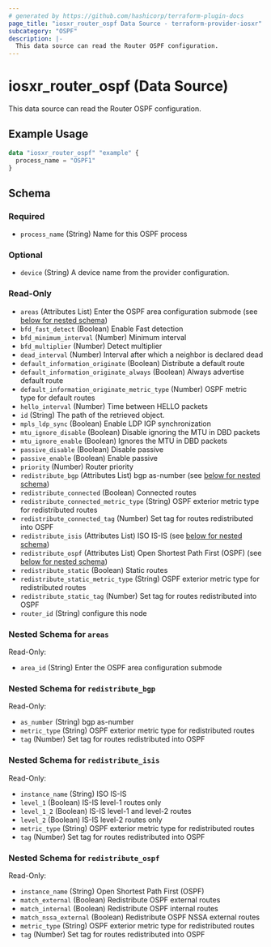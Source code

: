 ```yaml
---
# generated by https://github.com/hashicorp/terraform-plugin-docs
page_title: "iosxr_router_ospf Data Source - terraform-provider-iosxr"
subcategory: "OSPF"
description: |-
  This data source can read the Router OSPF configuration.
---
```


# iosxr_router_ospf (Data Source)

This data source can read the Router OSPF configuration.

## Example Usage

```terraform
data "iosxr_router_ospf" "example" {
  process_name = "OSPF1"
}
```

<!-- schema generated by tfplugindocs -->
## Schema

### Required

- `process_name` (String) Name for this OSPF process

### Optional

- `device` (String) A device name from the provider configuration.

### Read-Only

- `areas` (Attributes List) Enter the OSPF area configuration submode (see [below for nested schema](#nestedatt--areas))
- `bfd_fast_detect` (Boolean) Enable Fast detection
- `bfd_minimum_interval` (Number) Minimum interval
- `bfd_multiplier` (Number) Detect multiplier
- `dead_interval` (Number) Interval after which a neighbor is declared dead
- `default_information_originate` (Boolean) Distribute a default route
- `default_information_originate_always` (Boolean) Always advertise default route
- `default_information_originate_metric_type` (Number) OSPF metric type for default routes
- `hello_interval` (Number) Time between HELLO packets
- `id` (String) The path of the retrieved object.
- `mpls_ldp_sync` (Boolean) Enable LDP IGP synchronization
- `mtu_ignore_disable` (Boolean) Disable ignoring the MTU in DBD packets
- `mtu_ignore_enable` (Boolean) Ignores the MTU in DBD packets
- `passive_disable` (Boolean) Disable passive
- `passive_enable` (Boolean) Enable passive
- `priority` (Number) Router priority
- `redistribute_bgp` (Attributes List) bgp as-number (see [below for nested schema](#nestedatt--redistribute_bgp))
- `redistribute_connected` (Boolean) Connected routes
- `redistribute_connected_metric_type` (String) OSPF exterior metric type for redistributed routes
- `redistribute_connected_tag` (Number) Set tag for routes redistributed into OSPF
- `redistribute_isis` (Attributes List) ISO IS-IS (see [below for nested schema](#nestedatt--redistribute_isis))
- `redistribute_ospf` (Attributes List) Open Shortest Path First (OSPF) (see [below for nested schema](#nestedatt--redistribute_ospf))
- `redistribute_static` (Boolean) Static routes
- `redistribute_static_metric_type` (String) OSPF exterior metric type for redistributed routes
- `redistribute_static_tag` (Number) Set tag for routes redistributed into OSPF
- `router_id` (String) configure this node

<a id="nestedatt--areas"></a>
### Nested Schema for `areas`

Read-Only:

- `area_id` (String) Enter the OSPF area configuration submode


<a id="nestedatt--redistribute_bgp"></a>
### Nested Schema for `redistribute_bgp`

Read-Only:

- `as_number` (String) bgp as-number
- `metric_type` (String) OSPF exterior metric type for redistributed routes
- `tag` (Number) Set tag for routes redistributed into OSPF


<a id="nestedatt--redistribute_isis"></a>
### Nested Schema for `redistribute_isis`

Read-Only:

- `instance_name` (String) ISO IS-IS
- `level_1` (Boolean) IS-IS level-1 routes only
- `level_1_2` (Boolean) IS-IS level-1 and level-2 routes
- `level_2` (Boolean) IS-IS level-2 routes only
- `metric_type` (String) OSPF exterior metric type for redistributed routes
- `tag` (Number) Set tag for routes redistributed into OSPF


<a id="nestedatt--redistribute_ospf"></a>
### Nested Schema for `redistribute_ospf`

Read-Only:

- `instance_name` (String) Open Shortest Path First (OSPF)
- `match_external` (Boolean) Redistribute OSPF external routes
- `match_internal` (Boolean) Redistribute OSPF internal routes
- `match_nssa_external` (Boolean) Redistribute OSPF NSSA external routes
- `metric_type` (String) OSPF exterior metric type for redistributed routes
- `tag` (Number) Set tag for routes redistributed into OSPF
